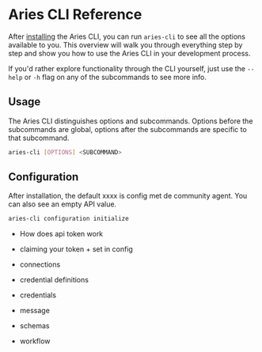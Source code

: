 # Aries CLI Reference 

After [installing](./guides/getting-started.md) the Aries CLI, you can run `aries-cli` to see all the options available to you. This overview will walk you through everything step by step and show you how to use the Aries CLI in your development process. 

If you'd rather explore functionality through the CLI yourself, just use the `--help` or `-h` flag on any of the subcommands to see more info.

## Usage

The Aries CLI distinguishes options and subcommands. Options before the subcommands are global, options after the subcommands are specific to that subcommand. 

```sh
aries-cli [OPTIONS] <SUBCOMMAND>
```



## Configuration

After installation, the default xxxx is config met de community agent. You can also see an empty API value. 


```sh
aries-cli configuration initialize
```





- How does api token work 
- claiming your token + set in config

- connections


- credential definitions
- credentials
- message
- schemas 
- workflow